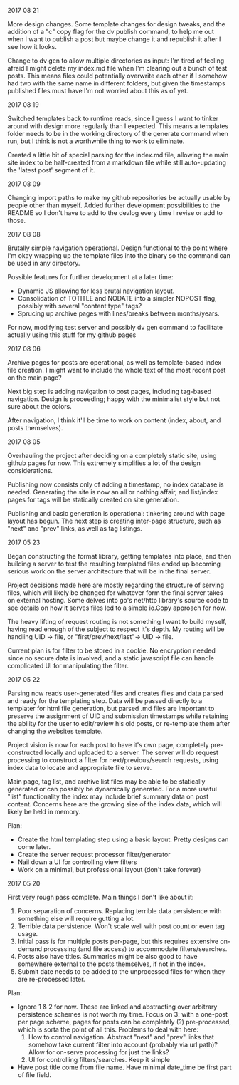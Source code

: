 2017 08 21

More design changes.  Some template changes for design tweaks, and the addition of a "c" copy flag for the dv publish command, to help me out when I want to publish a post but maybe change it and republish it after I see how it looks.

Change to dv gen to allow multiple directories as input: I'm tired of feeling afraid I might delete my index.md file when I'm clearing out a bunch of test posts.  This means files could potentially overwrite each other if I somehow had two with the same name in different folders, but given the timestamps published files must have I'm not worried about this as of yet.

2017 08 19

Switched templates back to runtime reads, since I guess I want to tinker around with design more regularly than I expected.  This means a templates folder needs to be in the working directory of the generate command when run, but I think is not a worthwhile thing to work to eliminate.

Created a little bit of special parsing for the index.md file, allowing the main site index to be half-created from a markdown file while still auto-updating the 'latest post' segment of it.

2017 08 09

Changing import paths to make my github repositories be actually usable by people other than myself.  Added further development possibilities to the README so I don't have to add to the devlog every time I revise or add to those.

2017 08 08

Brutally simple navigation operational.  Design functional to the point where I'm okay wrapping up the template files into the binary so the command can be used in any directory.

Possible features for further development at a later time:
* Dynamic JS allowing for less brutal navigation layout.
* Consolidation of TOTITLE and NODATE into a simpler NOPOST flag, possibly with several "content type" tags?
* Sprucing up archive pages with lines/breaks between months/years.

For now, modifying test server and possibly dv gen command to facilitate actually using this stuff for my github pages

2017 08 06

Archive pages for posts are operational, as well as template-based index file creation.  I might want to include the whole text of the most recent post on the main page?

Next big step is adding navigation to post pages, including tag-based navigation.  Design is proceeding; happy with the minimalist style but not sure about the colors.

After navigation, I think it'll be time to work on content (index, about, and posts themselves).

2017 08 05

Overhauling the project after deciding on a completely static site, using github pages for now.  This extremely simplifies a lot of the design considerations.

Publishing now consists only of adding a timestamp, no index database is needed.  Generating the site is now an all or nothing affair, and list/index pages for tags will be statically created on site generation.

Publishing and basic generation is operational: tinkering around with page layout has begun.  The next step is creating inter-page structure, such as "next" and "prev" links, as well as tag listings.


2017 05 23

Began constructing the format library, getting templates into place, and then building a server to test the resulting templated files ended up becoming serious work on the server architecture that will be in the final server.

Project decisions made here are mostly regarding the structure of serving files, which will likely be changed for whatever form the final server takes on external hosting.  Some delves into go's net/http library's source code to see details on how it serves files led to a simple io.Copy approach for now.

The heavy lifting of request routing is not something I want to build myself, having read enough of the subject to respect it's depth.  My routing will be handling UID -> file, or "first/prev/next/last"-> UID -> file.

Current plan is for filter to be stored in a cookie.  No encryption needed since no secure data is involved, and a static javascript file can handle complicated UI for manipulating the filter.


2017 05 22

Parsing now reads user-generated files and creates files and data parsed and ready for the templating step.  Data will be passed directly to a templater for html file generation, but parsed .md files are important to preserve the assignment of UID and submission timestamps while retaining the ability for the user to edit/review his old posts, or re-template them after changing the websites template.

Project vision is now for each post to have it's own page, completely pre-constructed locally and uploaded to a server.  The server will do request processing to construct a filter for next/previous/search requests, using index data to locate and appropriate file to serve.

Main page, tag list, and archive list files may be able to be statically generated or can possibly be dynamically generated.  For a more useful "list" functionality the index may include brief summary data on post content.  Concerns here are the growing size of the index data, which will likely be held in memory.

Plan:

* Create the html templating step using a basic layout.  Pretty designs can come later.
* Create the server request processor filter/generator
* Nail down a UI for controlling view filters
* Work on a minimal, but professional layout (don't take forever)


2017 05 20

First very rough pass complete.  Main things I don't like about it:
1. Poor separation of concerns.  Replacing terrible data persistence with something else will require gutting a lot.
2. Terrible data persistence.  Won't scale well with post count or even tag usage.
3. Initial pass is for multiple posts per-page, but this requires extensive on-demand processing (and file access) to accommodate filters/searches.
4. Posts also have titles.  Summaries might be also good to have somewhere external to the posts themselves, if not in the index.
5. Submit date needs to be added to the unprocessed files for when they are re-processed later.


Plan:

* Ignore 1 & 2 for now.  These are linked and abstracting over arbitrary persistence schemes is not worth my time.  Focus on 3: with a one-post per page scheme, pages for posts can be completely (?) pre-processed, which is sorta the point of all this.  Problems to deal with here:
    1. How to control navigation.  Abstract "next" and "prev" links that somehow take current filter into account (probably via url path)?  Allow for on-serve processing for just the links?
    2. UI for controlling filters/searches.  Keep it simple
* Have post title come from file name.  Have minimal date_time be first part of file field.

